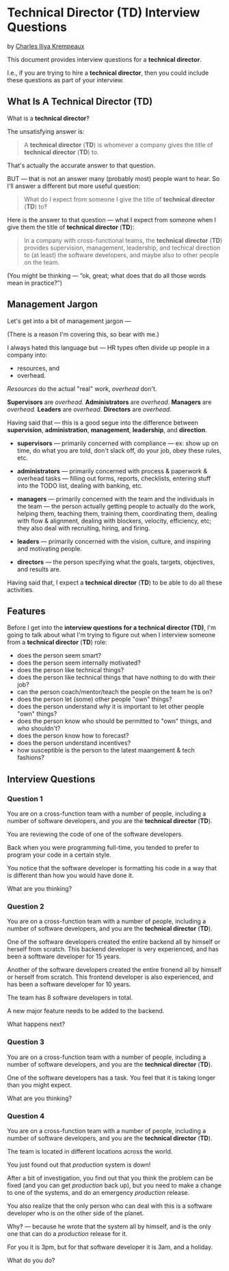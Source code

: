 # Technical Director (TD) Interview Questions
by [Charles Iliya Krempeaux](http://changelog.ca/)

This document provides interview questions for a **technical director**.

I.e., if you are trying to hire a **technical director**, then you could include these questions as part of your interview.

## What Is A Technical Director (TD)

What is a **technical director**‽

The unsatisfying answer is:
> A **technical director** (**TD**) is whomever a company gives the title of **technical director** (**TD**) to.

That's actually the accurate answer to that question.

BUT — that is not an answer many (probably most) people want to hear. So I'll answer a different but more useful question:
> What do I expect from someone I give the title of **technical director** (**TD**) to‽
 
Here is the answer to that question — what I expect from someone when I give them the title of **technical director** (**TD**):
> In a company with cross-functional teams, the **technical director** (**TD**) provides supervision, management, leadership, and techical direction to (at least) the software developers, and maybe also to other people on the team.

(You might be thinking — “ok, great; what does that do all those words mean in practice?”)

## Management Jargon

Let's get into a bit of management jargon —

(There is a reason I'm covering this, so bear with me.)

I always hated this language but — HR types often divide up people in a company into:

* resources, and
* overhead.

_Resources_ do the actual "real" work, _overhead_ don't.

**Supervisors** are _overhead._
**Administrators** are _overhead_.
**Managers** are _overhead._
**Leaders** are _overhead_.
**Directors** are _overhead_.

Having said that — this is a good segue into the difference between **supervision**, **administration**, **management**, **leadership**, and **direction**.

* **supervisors** — primarily concerned with compliance — ex: show up on time, do what you are told, don't slack off, do your job, obey these rules, etc.

* **administrators** — primarily concerned with process & paperwork & overhead tasks — filling out forms, reports, checklists, entering stuff into the TODO list, dealing with banking, etc.

* **managers** — primarily concerned with the team and the individuals in the team — the person actually getting people to actually do the work, helping them, teaching them, training them, coordinating them, dealing with flow & alignment, dealing with blockers, velocity, efficiency, etc; they also deal with recruiting, hiring, and firing.

* **leaders** — primarily concerned with the vision, culture, and inspiring and motivating people.

* **directors** — the person specifying what the goals, targets, objectives, and results are.


Having said that, I expect a **technical director** (**TD**) to be able to do all these activities.

## Features

Before I get into the **interview questions for a technical director (TD)**, I'm going to talk about what I'm trying to figure out when I interview someone from a **technical director** (**TD**) role:

* does the person seem smart?
* does the person seem internally motivated?
* does the person like technical things?
* does the person like technical things that have nothing to do with their job?
* can the person coach/mentor/teach the people on the team he is on?
* does the person let (some) other people "own" things?
* does the person understand _why_ it is important to let other people "own" things?
* does the person know who should be permitted to "own" things, and who shouldn't?
* does the person know how to forecast?
* does the person understand incentives?
* how susceptible is the person to the latest maangement & tech fashions?

## Interview Questions

### Question 1

You are on a cross-function team with a number of people, including a number of software developers, and you are the **technical director** (**TD**).

You are reviewing the code of one of the software developers.

Back when you were programming full-time, you tended to prefer to program your code in a certain style.

You notice that the software developer is formatting his code in a way that is different than how you would have done it.

What are you thinking?

### Question 2

You are on a cross-function team with a number of people, including a number of software developers, and you are the **technical director** (**TD**).

One of the software developers created the entire backend all by himself or herself from scratch. This backend developer is very experienced, and has been a softtware developer for 15 years.

Another of the software developers created the entire fronend all by himself or herself from scratch. This frontend developer is also experienced, and has been a software developer for 10 years.

The team has 8 software developers in total.

A new major feature needs to be added to the backend.

What happens next?

### Question 3

You are on a cross-function team with a number of people, including a number of software developers, and you are the **technical director** (**TD**).

One of the software developers has a task. You feel that it is taking longer than you might expect.

What are you thinking?

### Question 4

You are on a cross-function team with a number of people, including a number of software developers, and you are the **technical director** (**TD**).

The team is located in different locations across the world.

You just found out that _production_ system is down!

After a bit of investigation, you find out that you think the problem can be fixed (and you can get _production_ back up), but you need to make a change to one of the systems, and do an emergency _production_ release.

You  also realize that the only person who can deal with this is a software developer who is on the other side of the planet.

Why‽ — because he wrote that the system all by himself, and is the only one that can do a _production_ release for it.

For you it is 3pm, but for that software developer it is 3am, and a holiday.

What do you do?
